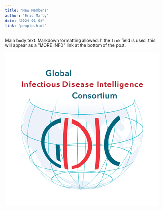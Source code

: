```yaml
---
title: "New Members"
author: "Eric Marty"
date: "2024-01-08"
link: "people.html"
---
```


Main body text. Markdown formatting allowed. If the `link` field is used, this will appear as a "MORE INFO" link at the bottom of the post.

![](images/GIDIC_globe.png)

